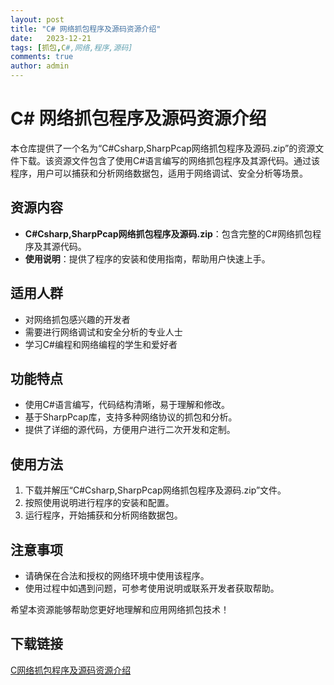 ```yaml
---
layout: post
title: "C# 网络抓包程序及源码资源介绍"
date:   2023-12-21
tags: [抓包,C#,网络,程序,源码]
comments: true
author: admin
---
```

# C# 网络抓包程序及源码资源介绍

本仓库提供了一个名为“C#Csharp,SharpPcap网络抓包程序及源码.zip”的资源文件下载。该资源文件包含了使用C#语言编写的网络抓包程序及其源代码。通过该程序，用户可以捕获和分析网络数据包，适用于网络调试、安全分析等场景。

## 资源内容

- **C#Csharp,SharpPcap网络抓包程序及源码.zip**：包含完整的C#网络抓包程序及其源代码。
- **使用说明**：提供了程序的安装和使用指南，帮助用户快速上手。

## 适用人群

- 对网络抓包感兴趣的开发者
- 需要进行网络调试和安全分析的专业人士
- 学习C#编程和网络编程的学生和爱好者

## 功能特点

- 使用C#语言编写，代码结构清晰，易于理解和修改。
- 基于SharpPcap库，支持多种网络协议的抓包和分析。
- 提供了详细的源代码，方便用户进行二次开发和定制。

## 使用方法

1. 下载并解压“C#Csharp,SharpPcap网络抓包程序及源码.zip”文件。
2. 按照使用说明进行程序的安装和配置。
3. 运行程序，开始捕获和分析网络数据包。

## 注意事项

- 请确保在合法和授权的网络环境中使用该程序。
- 使用过程中如遇到问题，可参考使用说明或联系开发者获取帮助。

希望本资源能够帮助您更好地理解和应用网络抓包技术！

## 下载链接

[C网络抓包程序及源码资源介绍](https://pan.quark.cn/s/f983d1a9419b)